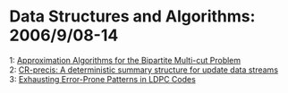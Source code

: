 # Data Structures and Algorithms: 2006/9/08-14  
1: [Approximation Algorithms for the Bipartite Multi-cut Problem](https://doi.org/10.48550/arXiv.cs/0609031)  
2: [CR-precis: A deterministic summary structure for update data streams](https://doi.org/10.48550/arXiv.cs/0609032)  
3: [Exhausting Error-Prone Patterns in LDPC Codes](https://doi.org/10.48550/arXiv.cs/0609046)  